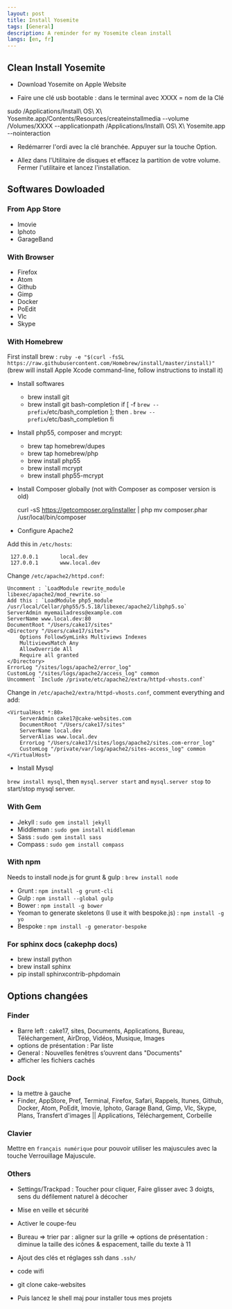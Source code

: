 ```yaml
---
layout: post
title: Install Yosemite
tags: [General]
description: A reminder for my Yosemite clean install
langs: [en, fr]
---
```


## Clean Install Yosemite

- Download Yosemite on Apple Website

- Faire une clé usb bootable : dans le terminal avec XXXX = nom de la Clé

sudo /Applications/Install\ OS\ X\ Yosemite.app/Contents/Resources/createinstallmedia --volume /Volumes/XXXX --applicationpath /Applications/Install\ OS\ X\ Yosemite.app --nointeraction

- Redémarrer l'ordi avec la clé branchée. Appuyer sur la touche Option.

- Allez dans l'Utilitaire de disques et effacez la partition de votre volume.
Fermer l'utilitaire et lancez l'installation.


## Softwares Dowloaded

### From App Store

- Imovie
- Iphoto
- GarageBand

### With Browser

- Firefox
- Atom
- Github
- Gimp
- Docker
- PoEdit
- Vlc
- Skype

### With Homebrew

First install brew : `ruby -e "$(curl -fsSL https://raw.githubusercontent.com/Homebrew/install/master/install)"`
(brew will install Apple Xcode command-line, follow instructions to install it)

- Install softwares

    - brew install git
    - brew install git bash-completion
      if [ -f `brew --prefix`/etc/bash_completion ]; then
        . `brew --prefix`/etc/bash_completion
      fi

- Install php55, composer and mcrypt:

    - brew tap homebrew/dupes
    - brew tap homebrew/php
    - brew install php55
    - brew install mcrypt
    - brew install php55-mcrypt

- Install Composer globally (not with Composer as composer version is old)

    curl -sS https://getcomposer.org/installer | php
    mv composer.phar /usr/local/bin/composer

- Configure Apache2

Add this in `/etc/hosts`:

     127.0.0.1       local.dev
     127.0.0.1       www.local.dev

Change `/etc/apache2/httpd.conf`:

    Uncomment : `LoadModule rewrite_module  libexec/apache2/mod_rewrite.so`
    Add this : `LoadModule php5_module /usr/local/Cellar/php55/5.5.18/libexec/apache2/libphp5.so`
    ServerAdmin myemailadress@example.com
    ServerName www.local.dev:80
    DocumentRoot "/Users/cake17/sites"
    <Directory "/Users/cake17/sites">
        Options FollowSymLinks Multiviews Indexes
        MultiviewsMatch Any
        AllowOverride All
        Require all granted
    </Directory>
    ErrorLog "/sites/logs/apache2/error_log"
    CustomLog "/sites/logs/apache2/access_log" common
    Uncomment `Include /private/etc/apache2/extra/httpd-vhosts.conf`

Change in `/etc/apache2/extra/httpd-vhosts.conf`, comment everything and add:

    <VirtualHost *:80>
        ServerAdmin cake17@cake-websites.com
        DocumentRoot "/Users/cake17/sites"
        ServerName local.dev
        ServerAlias www.local.dev
        ErrorLog "/Users/cake17/sites/logs/apache2/sites.com-error_log"
        CustomLog "/private/var/log/apache2/sites-access_log" common
    </VirtualHost>

- Install Mysql

`brew install mysql`, then `mysql.server start` and `mysql.server stop` to start/stop mysql server.


### With Gem

- Jekyll : `sudo gem install jekyll`
- Middleman : `sudo gem install middleman`
- Sass : `sudo gem install sass`
- Compass : `sudo gem install compass`

### With npm

Needs to install node.js for grunt & gulp : `brew install node`

- Grunt : `npm install -g grunt-cli`
- Gulp : `npm install --global gulp`
- Bower : `npm install -g bower`
- Yeoman to generate skeletons (I use it with bespoke.js) : `npm install -g yo`
- Bespoke : `npm install -g generator-bespoke`

### For sphinx docs (cakephp docs)

- brew install python
- brew install sphinx
- pip install sphinxcontrib-phpdomain


## Options changées

### Finder

- Barre left : cake17, sites, Documents, Applications, Bureau,
  Téléchargement, AirDrop, Vidéos, Musique, Images
- options de présentation : Par liste
- General : Nouvelles fenêtres s’ouvrent dans "Documents"
- afficher les fichiers cachés

### Dock

- la mettre à gauche
- Finder, AppStore, Pref, Terminal, Firefox, Safari, Rappels, Itunes, Github, Docker, Atom, PoEdit,
  Imovie, Iphoto, Garage Band, Gimp, Vlc, Skype, Plans, Transfert d'images
  || Applications, Téléchargement, Corbeille

### Clavier

Mettre en `français numérique` pour pouvoir utiliser les majuscules avec la touche Verrouillage Majuscule.

### Others

- Settings/Trackpad : Toucher pour cliquer, Faire glisser avec 3 doigts, sens du défilement naturel à décocher
- Mise en veille et sécurité
- Activer le coupe-feu
- Bureau
    => trier par : aligner sur la grille
    => options de présentation : diminue la taille des icônes & espacement, taille du texte à 11
- Ajout des clés et réglages ssh dans `.ssh/`
- code wifi

- git clone cake-websites
- Puis lancez le shell maj pour installer tous mes projets
